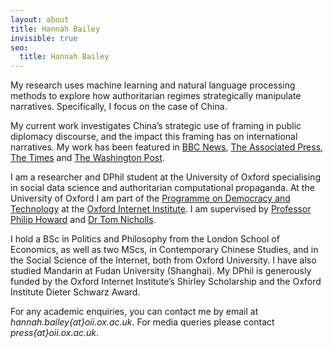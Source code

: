 ```yaml
---
layout: about
title: Hannah Bailey
invisible: true
seo:
  title: Hannah Bailey
---
```


My research uses machine learning and natural language processing methods to explore how authoritarian regimes strategically manipulate narratives. Specifically, I focus on the case of China. 

My current work investigates China’s strategic use of framing in public diplomacy discourse, and the impact this framing has on international narratives. My work has been featured in [BBC News](https://www.bbc.co.uk/news/world-asia-china-55666153), [The Associated Press](https://apnews.com/article/asia-pacific-china-europe-middle-east-government-and-politics-62b13895aa6665ae4d887dcc8d196dfc?utm_campaign=SocialFlow&ut), [The Times](https://www.thetimes.co.uk/article/china-state-tv-channel-cgtn-enlists-uk-student-influencers-dw9v5sbnc) and [The Washington Post](https://www.washingtonpost.com/politics/army-of-fake-fans-online-boosts-chinas-global-messaging/2021/05/11/e92a9c06-b20e-11eb-bc96-fdf55de43bef_story.html).

I am a researcher and DPhil student at the University of Oxford specialising in social data science and authoritarian computational propaganda. At the University of Oxford I am part of the [Programme on Democracy and Technology](https://demtech.oii.ox.ac.uk/) at the [Oxford Internet Institute](https://www.oii.ox.ac.uk/). I am supervised by [Professor Philip Howard](https://www.oii.ox.ac.uk/people/philip-howard/) and [Dr Tom Nicholls](https://www.liverpool.ac.uk/communication-and-media/staff/tom-nicholls/). 

I hold a BSc in Politics and Philosophy from the London School of Economics, as well as two MScs, in Contemporary Chinese Studies, and in the Social Science of the Internet, both from Oxford University. I have also studied Mandarin at Fudan University (Shanghai). My DPhil is generously funded by the Oxford Internet Institute’s Shirley Scholarship and the Oxford Institute Dieter Schwarz Award.

For any academic enquiries, you can contact me by email at *hannah.bailey{at}oii.ox.ac.uk*. For media queries please contact *press{at}oii.ox.ac.uk*.



